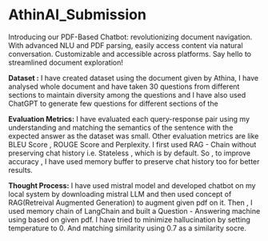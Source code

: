 # AthinAI_Submission
Introducing our PDF-Based Chatbot: revolutionizing document navigation. With advanced NLU and PDF parsing, easily access content via natural conversation. Customizable and accessible across platforms. Say hello to streamlined document exploration!

**Dataset :**
I have created dataset using the document given by Athina, I have analysed whole document and have taken 30 questions from different sections to maintain diversity among the questions and I have also used ChatGPT to generate few questions for different sections of the 

**Evaluation Metrics:**
I have evaluated each query-response pair using my understanding and matching the semantics of the sentence with the expected answer as the dataset was small. Other evaluation metrics are like BLEU Score , ROUGE Score and Perplexity.
I first used RAG - Chain without preserving chat history i.e. Stateless , which is by default. So , to improve accuracy , I have used memory buffer to preserve chat history too for better results.

**Thought Process:**
I have used mistral model and developed chatbot on my local system by downloading mistral LLM and then used concept of RAG(Retreival Augmented Generation) to augment given pdf on it. Then , I used memory chain of LangChain and built a Question - Answering machine using based on given pdf. I have tried to minimize hallucination by setting temperature to 0. And matching similarity using 0.7 as a similarity socre. 
